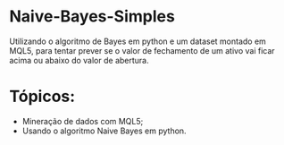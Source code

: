 # Naive-Bayes-Simples

Utilizando o algoritmo de Bayes em python e um dataset montado em MQL5, para tentar prever se o valor de fechamento de um ativo vai ficar acima ou abaixo do valor de abertura.

# Tópicos:
- Mineração de dados com MQL5;
- Usando o algoritmo Naive Bayes em python.
